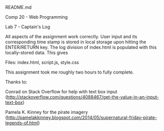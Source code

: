 README.md

Comp 20 - Web Programming

Lab 7 - Captain's Log


All aspects of the assignment work correctly. User input and its corresponding time stamp is stored in local storage upon hitting the ENTER/RETURN key. The log division of index.html is populated with this locally-stored data. This gives 


Files:
index.html, script.js, style.css


This assignment took me roughly two hours to fully complete.


Thanks to:

Conrad on Stack Overflow for help with text box input (http://stackoverflow.com/questions/4088467/get-the-value-in-an-input-text-box)

Pamela K. Kinney for the pirate imagery (http://pamelakkinney.blogspot.com/2014/05/supernatural-friday-pirate-legends-of.html)